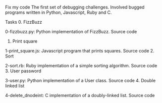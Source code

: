 Fix my code
The first set of debugging challenges. Involved bugged programs written in Python, Javascript, Ruby and C.

Tasks
0. FizzBuzz

0-fizzbuzz.py: Python implementation of FizzBuzz.
Source code
1. Print square

1-print_square.js: Javascript program that prints squares.
Source code
2. Sort

2-sort.rb: Ruby implementation of a simple sorting algorithm.
Source code
3. User password

3-user.py: Python implementation of a User class.
Source code
4. Double linked list

4-delete_dnodeint: C implementation of a doubly-linked list.
Source code